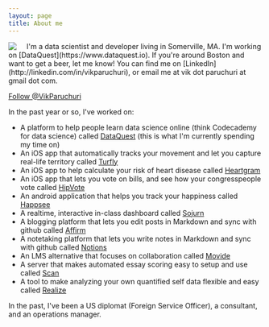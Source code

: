 ```yaml
---
layout: page
title: About me 
---
```


<img src="https://vik-affirm-assets.s3-us-west-1.amazonaws.com/about-me/vik_profile_small.png" align="left" class="img-thumbnail" style="margin-right: 20px;">
I'm a data scientist and developer living in Somerville, MA.  I'm working on [DataQuest](https://www.dataquest.io). If you're around Boston and want to get a beer, let me know!  You can find me on [LinkedIn](http://linkedin.com/in/vikparuchuri), or email me at vik dot paruchuri at gmail dot com.

<a href="https://twitter.com/VikParuchuri" class="twitter-follow-button" data-show-count="false" data-lang="en" data-size="large">Follow @VikParuchuri</a>
<script>!function(d,s,id){var js,fjs=d.getElementsByTagName(s)[0];if(!d.getElementById(id)){js=d.createElement(s);js.id=id;js.src="//platform.twitter.com/widgets.js";fjs.parentNode.insertBefore(js,fjs);}}(document,"script","twitter-wjs");</script>

In the past year or so, I've worked on:

* A platform to help people learn data science online (think Codecademy for data science) called [DataQuest](http://www.dataquest.io)  (this is what I'm currently spending my time on)
* An iOS app that automatically tracks your movement and let you capture real-life territory called [Turfly](http://www.turfly.io)
* An iOS app to help calculate your risk of heart disease called [Heartgram](http://www.heartgram.io)
* An iOS app that lets you vote on bills, and see how your congresspeople vote called [HipVote](http://www.hipvote.us)
* An android application that helps you track your happiness called [Happsee](http://www.happsee.com)
* A realtime, interactive in-class dashboard called [Sojurn](http://www.sojurn.io)
* A blogging platform that lets you edit posts in Markdown and sync with github called [Affirm](http://www.affirm.io)
* A notetaking platform that lets you write notes in Markdown and sync with github called [Notions](http://www.notions.io)
* An LMS alternative that focuses on collaboration called [Movide](http://www.movide.com)
* A server that makes automated essay scoring easy to setup and use called [Scan](https://github.com/VikParuchuri/scan)
* A tool to make analyzing your own quantified self data flexible and easy called [Realize](https://github.com/realizeapp/realize-core)

In the past, I've been a US diplomat (Foreign Service Officer), a consultant, and an operations manager.

